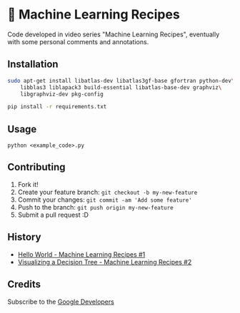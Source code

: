# :space_invader: Machine Learning Recipes

Code developed in video series "Machine Learning Recipes", eventually with some personal comments and annotations.

## Installation

```bash
sudo apt-get install libatlas-dev libatlas3gf-base gfortran python-dev\
    libblas3 liblapack3 build-essential libatlas-base-dev graphviz\
    libgraphviz-dev pkg-config

pip install -r requirements.txt
```
## Usage

`python <example_code>.py`

## Contributing

1. Fork it!
2. Create your feature branch: `git checkout -b my-new-feature`
3. Commit your changes: `git commit -am 'Add some feature'`
4. Push to the branch: `git push origin my-new-feature`
5. Submit a pull request :D

## History

- [Hello World - Machine Learning Recipes #1](https://www.youtube.com/watch?v=cKxRvEZd3M://www.youtube.com/watch?v=cKxRvEZd3Mw)
- [Visualizing a Decision Tree - Machine Learning Recipes #2](https://www.youtube.com/watch?v=tNa99PG8hR8)

## Credits

Subscribe to the [Google Developers](http://goo.gl/mQyv5L)
